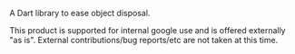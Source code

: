 A Dart library to ease object disposal.

This product is supported for internal google use and is offered externally
"as is". External contributions/bug reports/etc are not taken at this time.